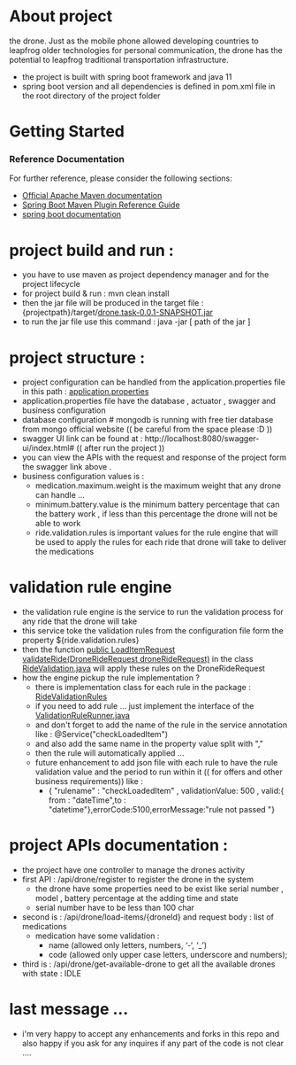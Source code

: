 # About project 
the
drone. Just as the mobile phone allowed developing countries to leapfrog older technologies for personal
communication, the drone has the potential to leapfrog traditional transportation infrastructure.

* the project is built with spring boot framework and java 11 
* spring boot version and all dependencies is defined in pom.xml file in the root directory of the project folder 


# Getting Started

### Reference Documentation
For further reference, please consider the following sections:

* [Official Apache Maven documentation](https://maven.apache.org/guides/index.html)
* [Spring Boot Maven Plugin Reference Guide](https://docs.spring.io/spring-boot/docs/3.0.3/maven-plugin/reference/html/)
* [spring boot documentation ](https://docs.spring.io/spring-boot/docs/current/reference/htmlsingle/)

# project build and run : 
* you have to use maven as project dependency  manager and for the project lifecycle 
* for project build & run : mvn clean install 
* then the jar file will be produced in the target file : {projectpath}/target/[drone.task-0.0.1-SNAPSHOT.jar](target%2Fdrone.task-0.0.1-SNAPSHOT.jar)
* to run the jar file use this command : java -jar [ path of the jar ] 

# project structure : 

* project configuration can be handled from the application.properties file in this path : [application.properties](src%2Fmain%2Fresources%2Fapplication.properties)
* application.properties file have the database , actuator , swagger and business configuration 
* database configuration # mongodb is running with free tier database from mongo official website (( be careful from the space please :D ))
* swagger UI link can be found at : http://localhost:8080/swagger-ui/index.html# (( after run the project ))
* you can view the APIs with the request and response of the project form the swagger link above . 
* business configuration values is : 
    * medication.maximum.weight is the maximum weight that any drone can handle ... 
    * minimum.battery.value is the minimum battery percentage that can the battery work , if less than this percentage the drone will not be able to work
    * ride.validation.rules is important values for the rule engine that will be used to apply the rules for each ride that drone will take to deliver the medications 

# validation rule engine 

* the validation rule engine is the service to run the validation process for any ride that the drone will take 
* this service toke the validation rules from the configuration file form the property ${ride.validation.rules}
* then the function [public LoadItemRequest validateRide(DroneRideRequest droneRideRequest)]() in the class [RideValidation.java](src%2Fmain%2Fjava%2Fcom%2Fhatem%2Fdrone%2Ftask%2Fservice%2FRideValidation.java)
will apply these rules on the DroneRideRequest 
* how the engine pickup the rule implementation ? 
  * there is implementation class for each rule in the package : [RideValidationRules](src%2Fmain%2Fjava%2Fcom%2Fhatem%2Fdrone%2Ftask%2FRideValidationRules)
  * if you need to add rule ... just implement the interface of the [ValidationRuleRunner.java](src%2Fmain%2Fjava%2Fcom%2Fhatem%2Fdrone%2Ftask%2FRideValidationRules%2FValidationRuleRunner.java) 
  * and don't forget to add the name of the rule in the service annotation like : @Service("checkLoadedItem")
  * and also add the same name in the property value split with "," 
  * then the rule will automatically applied ... 
  * future enhancement to add json file with each rule to have the rule validation value and the period to run within it (( for offers and other business requirements)) like : 
    * { "rulename" : "checkLoadedItem" , validationValue: 500 , valid:{ from : "dateTime",to : "datetime"},errorCode:5100,errorMessage:"rule not passed "}

# project APIs documentation : 
* the project have one controller to manage the drones activity
* first API : /api/drone/register to register the drone in the system 
  * the drone have some properties need to be exist like serial number , model , battery percentage at the adding time and state 
  * serial number have to be less than 100 char 
* second is : /api/drone/load-items/{droneId} and request body : list of medications 
  * medication have some validation : 
    * name (allowed only letters, numbers, ‘-‘, ‘_’)
    * code (allowed only upper case letters, underscore and numbers);
* third is : /api/drone/get-available-drone to get all the available drones with state : IDLE 


# last message ... 
* i'm very happy to accept any enhancements and forks in this repo and also happy if you ask for any inquires if any part of the code is not clear .... 

